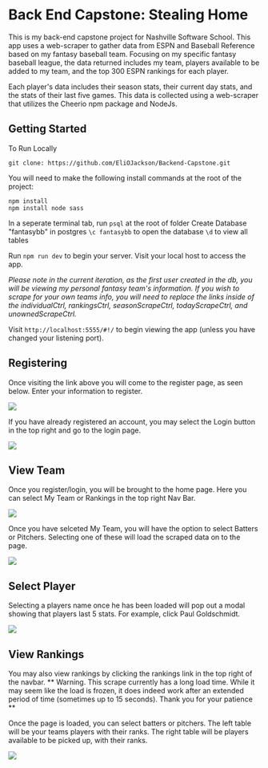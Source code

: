 # Back End Capstone: Stealing Home
This is my back-end capstone project for Nashville Software School. This app uses a web-scraper to gather data from ESPN and Baseball Reference based on my fantasy baseball team. Focusing on my specific fantasy baseball league, the data returned includes my team, players available to be added to my team, and the top 300 ESPN rankings for each player.

Each player's data includes their season stats, their current day stats, and the stats of their last five games. This data is collected using a web-scraper that utilizes the Cheerio npm package and NodeJs.

## Getting Started

To Run Locally
```
git clone: https://github.com/EliOJackson/Backend-Capstone.git
```

You will need to make the following install commands at the root of the project:
```
npm install
npm install node sass
```

In a seperate terminal tab, run ```psql``` at the root of folder
Create Database "fantasybb" in postgres
```\c fantasybb``` to open the database
```\d``` to view all tables

Run ```npm run dev``` to begin your server. Visit your local host to access the app.

*Please note in the current iteration, as the first user created in the db, you will be viewing my personal fantasy team's information. If you wish to scrape for your own teams info, you will need to replace the links inside of the individualCtrl, rankingsCtrl, seasonScrapeCtrl, todayScrapeCtrl, and unownedScrapeCtrl.*

Visit ```http://localhost:5555/#!/``` to begin viewing the app (unless you have changed your listening port).

## Registering 

Once visiting the link above you will come to the register page, as seen below. Enter your information to register.

<img src="client/images/register.png">

If you have already registered an account, you may select the Login button in the top right and go to the login page.

<img src="client/images/login.png">

## View Team

Once you register/login, you will be brought to the home page. Here you can select My Team or Rankings in the top right Nav Bar.

<img src="client/images/home.png">

Once you have selceted My Team, you will have the option to select Batters or Pitchers. Selecting one of these will load the scraped data on to the page.

<img src="client/images/myteam.png">

## Select Player

Selecting a players name once he has been loaded will pop out a modal showing that players last 5 stats. For example, click Paul Goldschmidt.

<img src="client/images/player.png">

## View Rankings

You may also view rankings by clicking the rankings link in the top right of the navbar. ** Warning. This scrape currently has a long load time. While it may seem like the load is frozen, it does indeed work after an extended period of time (sometimes up to 15 seconds). Thank you for your patience **

Once the page is loaded, you can select batters or pitchers. The left table will be your teams players with their ranks. The right table will be players available to be picked up, with their ranks.

<img src="client/images/batters.png">










